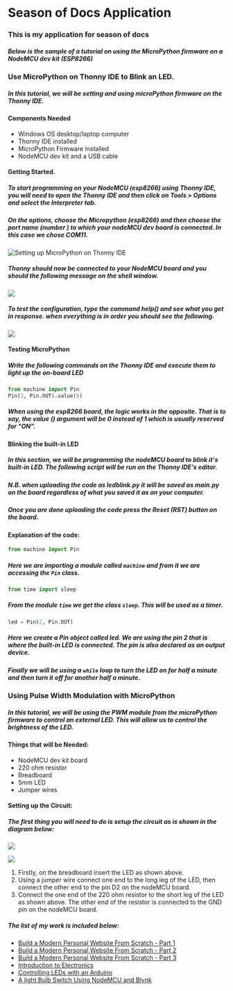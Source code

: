 # Season of Docs Application 
### This is my application for season of docs 
##### Below is the sample of a tutorial on using the MicroPython firmware on a NodeMCU dev kit (ESP8266)
### Use MicroPython on Thonny IDE to Blink an LED.
##### In this tutorial, we will be setting and using microPython firmware on the Thonny IDE.

#### Components Needed 
* Windows OS desktop/laptop computer
* Thonny IDE installed
* MicroPython Firmware installed 
* NodeMCU dev kit and a USB cable 

#### Getting Started.

##### To start programming on your NodeMCU (esp8266) using Thonny IDE, you will need to open the Thonny IDE and then click on **Tools** > **Options** and select the **Interpreter** tab.

##### On the options, choose the Micropython (esp8266)  and then choose the port name (number ) to which your nodeMCU dev board is connected. In this case we chose COM11.
![Setting up MicroPython on Thonny IDE](https://gblobscdn.gitbook.com/assets%2F-Ly3OADOGtKzS60vUfrw%2F-MBFAS71IOLtyxOUusXS%2F-MBFB2iyumxsX3I0Sxbw%2FmicroPython(3).PNG?alt=media&token=d0aa51c2-7658-46cc-a97e-f20333b46b91)

##### Thonny should now be connected to your NodeMCU board and you should the following message on the shell window.

![](https://gblobscdn.gitbook.com/assets%2F-Ly3OADOGtKzS60vUfrw%2F-MBFEoVCaZNql75DVCKr%2F-MBFFIp1DLrb15hwL9jk%2FmicroPython(5).PNG?alt=media&token=d57ba602-4fa7-4a35-8890-c75e2fe14611)

##### To test the configuration, type the command help() and see what you get in response. when everything is in order you should see the following.

![](https://gblobscdn.gitbook.com/assets%2F-Ly3OADOGtKzS60vUfrw%2F-MBFFz1IYEUPBtlLGUmZ%2F-MBFGTdcHK-0aAFXcv6A%2FmicroPython(6).PNG?alt=media&token=26e6d098-1a95-4150-a294-cc84697b2b0f)

#### Testing MicroPython

##### Write the following commands on the Thonny IDE and execute them to light up the on-board LED 

```python
from machine import Pin
Pin(2, Pin.OUT).value(0)
```
##### When using the esp8266 board, the logic works in the opposite. That is to say, the value () argument will be 0 instead of 1 which is usually reserved for "ON".

#### Blinking the built-in LED

##### In this section, we will be programming the nodeMCU board to blink it's built-in LED. The following script will be run on the Thonny IDE's editor.

##### N.B. when uploading the code as ledblink.py it will be saved as main.py on the board regardless of what you saved it as on your computer. 

##### Once you are done uploading the code press the Reset (RST) button on the board.

#### Explanation of the code:

```python
from machine import Pin
```

##### Here we are importing a module called `machine` and from it we are accessing the `Pin` class.

```python
from time import sleep
```

##### From the module `time` we get the class `sleep`. This will be used as a timer.

```python
led = Pin(2, Pin.OUT)
```

##### Here we create a Pin object called led. We are using the pin 2 that is where the built-in LED is connected. The pin is also declared as an output device. 

##### Finally we will be using a `while` loop to turn the LED on for half a minute and then turn it off for another half a minute.


### Using Pulse Width Modulation with MicroPython 

##### In this tutorial, we will be using the PWM module from the microPython firmware to control an external LED. This will allow us to control the brightness of the LED.

#### Things that will be Needed:
* NodeMCU dev kit board 
* 220 ohm resistor
* Breadboard
* 5mm LED
* Jumper wires 

#### Setting up the Circuit:

##### The first thing you will need to do is setup the circuit as is shown in the diagram below:

![](https://gblobscdn.gitbook.com/assets%2F-Ly3OADOGtKzS60vUfrw%2F-MBK_z4MqceqfzedtbvL%2F-MBKb6sbb3ljclRK8haU%2FmicroPython(8).PNG?alt=media&token=4d7238fe-26ab-4cee-8743-5c4b3290bdce)

![](https://gblobscdn.gitbook.com/assets%2F-Ly3OADOGtKzS60vUfrw%2F-MBKdI6dqzQu3sZJmDFM%2F-MBKihGoepfdRtiN1YfL%2FNodeMCU_V2_v2.png?alt=media&token=f4da1171-2b03-42ff-94a0-4ab04c9ec1c3)

1. Firstly, on the breadboard insert the LED as shown above.
2. Using a jumper wire connect one end to the long leg of the LED, then connect the other end to the pin D2 on the nodeMCU board.
3. Connect the one end of the 220 ohm resistor to the short leg of the LED as shown above. The other end of the resistor is connected to the GND pin on the nodeMCU board.

##### The list of my work is included below:
* [Build a Modern Personal Website From Scratch - Part 1](https://medium.com/@tiisetsomphuthi/build-a-modern-personal-website-from-scratch-part-1-24323085624)
* [Build a Modern Personal Website From Scratch - Part 2](https://medium.com/@tiisetsomphuthi/build-a-modern-personal-website-from-scratch-part-2-b968870fa1b7)
* [Build a Modern Personal Website From Scratch - Part 3](https://medium.com/@tiisetsomphuthi/build-a-modern-personal-website-from-scratch-part-3-74cd65ab0fcc)
* [Introduction to Electronics](https://app.gitbook.com/@reacoda/s/molemi-iot/introduction-to-arduino-programming/introduction-to-electronics)
* [Controlling LEDs with an Arduino](https://app.gitbook.com/@reacoda/s/molemi-iot/controlling-leds-with-an-arduino)
* [A light Bulb Switch Using NodeMCU and Blynk](https://app.gitbook.com/@reacoda/s/molemi-iot/introducing-the-nodemcu/a-light-bulb-switch-using-nodemcu-and-the-blynk-app)
